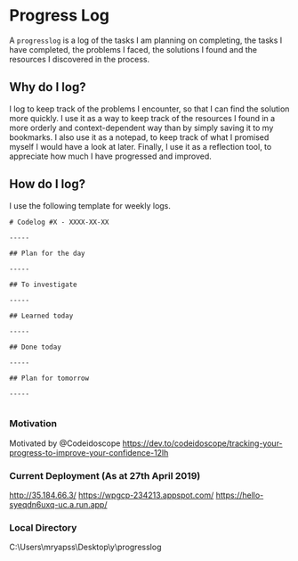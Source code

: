 # Progress Log

A `progresslog` is a log of the tasks I am planning on completing, the tasks I have completed, the problems I faced, the solutions I found and the resources I discovered in the process.

## Why do I log?

I log to keep track of the problems I encounter, so that I can find the solution more quickly. I use it as a way to keep track of the resources I found in a more orderly and context-dependent way than by simply saving it to my bookmarks. I also use it as a notepad, to keep track of what I promised myself I would have a look at later. Finally, I use it as a reflection tool, to appreciate how much I have progressed and improved.

## How do I log?

I use the following template for weekly logs. 

```
# Codelog #X - XXXX-XX-XX

-----

## Plan for the day

-----

## To investigate

-----

## Learned today

-----

## Done today

-----

## Plan for tomorrow

-----


```
### Motivation
Motivated by @Codeidoscope https://dev.to/codeidoscope/tracking-your-progress-to-improve-your-confidence-12lh

### Current Deployment (As at 27th April 2019)

http://35.184.66.3/
https://wpgcp-234213.appspot.com/
https://hello-syeqdn6uxq-uc.a.run.app/

### Local Directory

C:\Users\mryapss\Desktop\y\progresslog

